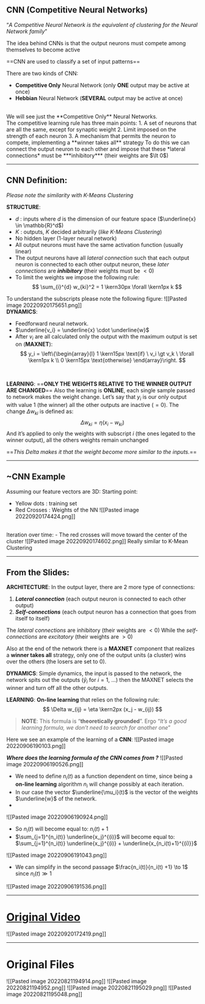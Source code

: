 ## CNN (Competitive Neural Networks)
“*A Competitive Neural Network is the equivalent of clustering for the Neural Network family*”

The idea behind CNNs is that the output neurons must compete among themselves to become active

==CNN are used to classify a set of input patterns==

There are two kinds of CNN:
- **Competitive Only** Neural Network (only **ONE** output may be active at once)
- **Hebbian** Neural Network (**SEVERAL** output may be active at once)
<br>
We will see just the **Competitive Only** Neural Networks.
<br>
The competitive learning rule has three main points:
1. A set of neurons that are all the same, except for synaptic weight
2. Limit imposed on the strength of each neuron
3. A mechanism that permits the neuron to compete, implementing a **winner takes all** strategy
To do this we can connect the output neuron to each other and impose that these *lateral connections* must be ***inhibitory*** (their weights are $\lt 0$)

---
## CNN Definition:
*Please note the similarity with K-Means Clustering*

**STRUCTURE**:
- $d$ : inputs where $d$ is the dimension of our feature space ($\underline{x} \in \mathbb{R}^d$)
- $K$ : outputs, $K$ decided arbitrarily (*like K-Means Clustering*)
- No hidden layer (1-layer neural network)
- All output neurons must have the same activation function (usually linear)
- The output neurons have all *lateral connection* such that each output neuron is connected to each other output neuron, these *later connections* are ***inhibitory*** (their weights must be $\lt 0$)
- To limit the weights we impose the following rule:
$$
\sum_{i}^{d} w_{ki}^2 = 1 \kern30px \forall \kern1px k
$$

To understand the subscripts please note the following figure:
![[Pasted image 20220920175651.png]]
<br>
**DYNAMICS**:
- Feedforward neural network.
- $\underline{v_i} = \underline{x} \cdot \underline{w}$
- After $v_i$ are all calculated only the output with the maximum output is set on (**MAXNET**):
$$
y_i = 
\left\{\begin{array}{l}
1 \kern15px \text{if}  \ v_i \gt v_k \ \forall \kern1px k
\\
0 \kern15px \text{otherwise}
\end{array}\right.
$$
<br>

**LEARNING**:
==**ONLY THE WEIGHTS RELATIVE TO THE WINNER OUTPUT ARE CHANGED**==
Also the learning is **ONLINE**, each single sample passed to network makes the weight change.
Let’s say that $y_i$ is our only output with value $1$ (the winner) all the other outputs are inactive ($= 0$).
The change $\Delta w_{ki}$ is defined as:
$$
\Delta w_{ki} = \eta (x_i - w_{ki})
$$
And it’s applied to only the weights with subscript $i$ (the ones legated to the winner output), all the others weights remain unchanged

==*This Delta makes it that the weight become more similar to the inputs.*==

---
## ~CNN Example
Assuming our feature vectors are 3D:
Starting point:
- Yellow dots : training set
- Red Crosses : Weights of the NN
![[Pasted image 20220920174424.png]]
<br>
Iteration over time:
- The red crosses will move toward the center of the cluster
![[Pasted image 20220920174602.png]]
Really similar to K-Mean Clustering







---
## From the Slides:
**ARCHITECTURE**: In the output layer, there are 2 more type of connections:
1. ***Lateral connection*** (each output neuron is connected to each other output)
2. ***Self-connections*** (each output neuron has a connection that goes from itself to itself)

The *lateral connections* are inhibitory (their weights are $\lt 0$)
While the *self-connections* are *excitatory* (their weights are $\gt 0$)

Also at the end of the network there is a **MAXNET** component that realizes a **winner takes all** strategy, only one of the output units (a cluster) wins over the others (the losers are set to $0$).

**DYNAMICS**: Simple dynamics, the input is passed to the network, the network spits out the outputs ($\hat{y}_i$ for $i = 1 ,\ \ldots$) then the MAXNET selects the winner and turn off all the other outputs.

**LEARNING**: **On-line learning** that relies on the following rule:
$$
\Delta w_{ij} = \eta \kern2px (x_j - w_{ij})
$$

> **NOTE**:
> This formula is “**theoretically grounded**”.
> Ergo “*It’s a good learning formula, we don’t need to search for another one*”

Here we see an example of the learning of a **CNN**:
![[Pasted image 20220906190103.png]]
<br>

***Where does the learning formula of the CNN comes from ?***
![[Pasted image 20220906190526.png]]
- We need to define $n_i(t)$ as a function dependent on time, since being a **on-line learning** algorithm $n_i$ will change possibly at each iteration.
- In our case the vector $\underline{\mu_i}(t)$ is the vector of the weights $\underline{w}$ of the network.
- 

![[Pasted image 20220906190924.png]]
- So $n_i(t)$ will become equal to: $n_i(t) +1$
- $\sum_{j=1}^{n_i(t)} \underline{x_j}^{(i)}$ will become equal to: $\sum_{j=1}^{n_i(t)} \underline{x_j}^{(i)} + \underline{x_{n_i(t)+1}^{(i)}}$ 

![[Pasted image 20220906191043.png]]
- We can simplify in the second passage $\frac{n_i(t)}{n_i(t) +1} \to 1$ since $n_i(t) \gg 1$

![[Pasted image 20220906191536.png]]

---
# [Original Video](https://www.youtube.com/watch?v=lvJ8YcYTyx8)
![[Pasted image 20220920172419.png]]

--- 
# Original Files
![[Pasted image 20220821194914.png]]
![[Pasted image 20220821194952.png]]
![[Pasted image 20220821195029.png]]
![[Pasted image 20220821195048.png]]
